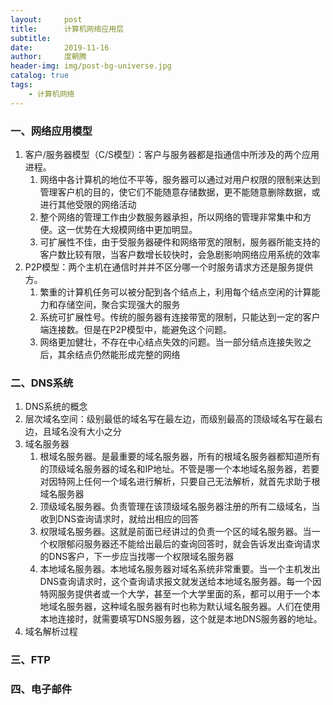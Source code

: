 ```yaml
---
layout:     post
title:      计算机网络应用层
subtitle:   
date:       2019-11-16
author:     度朝腾
header-img: img/post-bg-universe.jpg
catalog: true
tags:
    - 计算机网络
---
```


### 一、网络应用模型

1. 客户/服务器模型（C/S模型）：客户与服务器都是指通信中所涉及的两个应用进程。
   1. 网络中各计算机的地位不平等，服务器可以通过对用户权限的限制来达到管理客户机的目的，使它们不能随意存储数据，更不能随意删除数据，或进行其他受限的网络活动
   2. 整个网络的管理工作由少数服务器承担，所以网络的管理非常集中和方便。这一优势在大规模网络中更加明显。
   3. 可扩展性不佳，由于受服务器硬件和网络带宽的限制，服务器所能支持的客户数比较有限，当客户数增长较快时，会急剧影响网络应用系统的效率
2. P2P模型：两个主机在通信时并并不区分哪一个时服务请求方还是服务提供方。
   1. 繁重的计算机任务可以被分配到各个结点上，利用每个结点空闲的计算能力和存储空间，聚合实现强大的服务
   2. 系统可扩展性号。传统的服务器有连接带宽的限制，只能达到一定的客户端连接数。但是在P2P模型中，能避免这个问题。
   3. 网络更加健壮，不存在中心结点失效的问题。当一部分结点连接失败之后，其余结点仍然能形成完整的网络

### 二、DNS系统

1. DNS系统的概念
2. 层次域名空间：级别最低的域名写在最左边，而级别最高的顶级域名写在最右边，且域名没有大小之分
3. 域名服务器
   1. 根域名服务器。是最重要的域名服务器，所有的根域名服务器都知道所有的顶级域名服务器的域名和IP地址。不管是哪一个本地域名服务器，若要对因特网上任何一个域名进行解析，只要自己无法解析，就首先求助于根域名服务器
   2. 顶级域名服务器。负责管理在该顶级域名服务器注册的所有二级域名，当收到DNS查询请求时，就给出相应的回答
   3. 权限域名服务器。这就是前面已经讲过的负责一个区的域名服务器。当一个权限郁闷服务器还不能给出最后的查询回答时，就会告诉发出查询请求的DNS客户，下一步应当找哪一个权限域名服务器
   4. 本地域名服务器。本地域名服务器对域名系统非常重要。当一个主机发出DNS查询请求时，这个查询请求报文就发送给本地域名服务器。每一个因特网服务提供者或一个大学，甚至一个大学里面的系，都可以用于一个本地域名服务器，这种域名服务器有时也称为默认域名服务器。人们在使用本地连接时，就需要填写DNS服务器，这个就是本地DNS服务器的地址。
4. 域名解析过程

### 三、FTP

### 四、电子邮件

